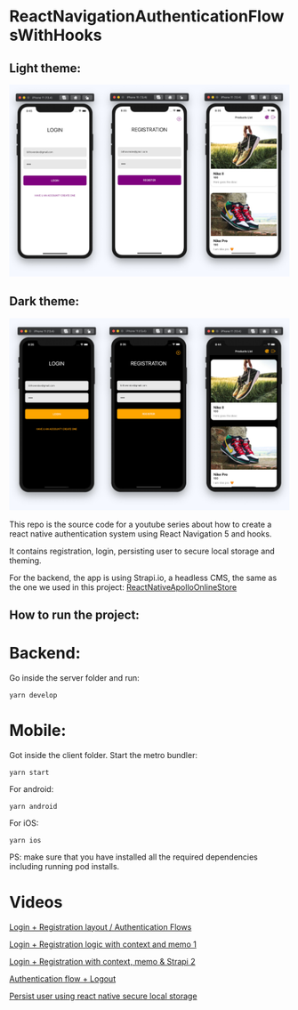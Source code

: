 # ReactNavigationAuthenticationFlowsWithHooks

## Light theme:
![](./.github/images/light.jpg)

## Dark theme:
![](./.github/images/dark.jpg)

This repo is the source code for a youtube series about how to create a react native authentication system using React Navigation 5 and hooks.

It contains registration, login, persisting user to secure local storage and theming.

For the backend, the app is using Strapi.io, a headless CMS, the same as the one we used in this project:
[ReactNativeApolloOnlineStore](https://github.com/bithoven-dev/ReactNativeApolloOnlineStore)

## How to run the project:

# Backend:

Go inside the server folder and run:

```
yarn develop
```

# Mobile:

Got inside the client folder.
Start the metro bundler:

```
yarn start
```

For android:

```
yarn android
```

For iOS:
```
yarn ios
```

PS: make sure that you have installed all the required dependencies including running pod installs.

# Videos

[Login + Registration layout / Authentication Flows](https://youtu.be/rHJTv3KlZW8)

[Login + Registration logic with context and memo 1](https://youtu.be/t4yKYoWRrzE)

[Login + Registration with context, memo & Strapi 2](https://youtu.be/uiW7BoNyJZQ)

[Authentication flow + Logout](https://youtu.be/PiTKUZEHhJU)

[Persist user using react native secure local storage](https://youtu.be/yfNdHdGiElo)
